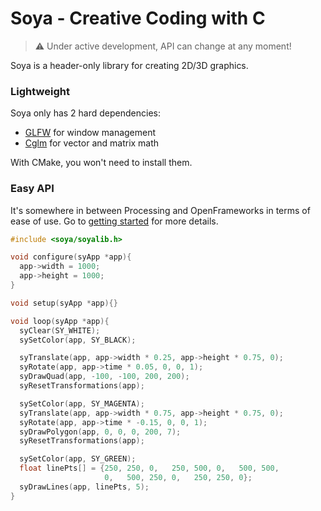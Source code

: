 # Soya - Creative Coding with C 

> ⚠️ Under active development, API can change at any moment!

Soya is a header-only library for creating 2D/3D graphics. 

### Lightweight

Soya only has 2 hard dependencies:
- [GLFW][glfw] for window management
- [Cglm][cglm] for vector and matrix math

With CMake, you won't need to install them.

### Easy API

It's somewhere in between Processing and OpenFrameworks in terms of ease of use. Go to [getting started](https://github.com/somecho/soya/wiki/Getting-Started) for more details.

```c
#include <soya/soyalib.h>

void configure(syApp *app){
  app->width = 1000;
  app->height = 1000;
}

void setup(syApp *app){}

void loop(syApp *app){
  syClear(SY_WHITE);
  sySetColor(app, SY_BLACK);

  syTranslate(app, app->width * 0.25, app->height * 0.75, 0);
  syRotate(app, app->time * 0.05, 0, 0, 1);
  syDrawQuad(app, -100, -100, 200, 200);
  syResetTransformations(app);

  sySetColor(app, SY_MAGENTA);
  syTranslate(app, app->width * 0.75, app->height * 0.75, 0);
  syRotate(app, app->time * -0.15, 0, 0, 1);
  syDrawPolygon(app, 0, 0, 0, 200, 7);
  syResetTransformations(app);

  sySetColor(app, SY_GREEN);
  float linePts[] = {250, 250, 0,   250, 500, 0,   500, 500,
                     0,   500, 250, 0,   250, 250, 0};
  syDrawLines(app, linePts, 5);
}
```

[glfw]:https://github.com/glfw/glfw
[cglm]:https://github.com/recp/cglm
